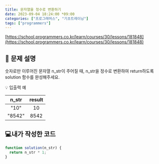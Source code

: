 ```yaml
---
title: 문자열을 정수로 변환하기
date: 2023-09-04 18:24:00 *09:00
categories: ["프로그래머스", "기초트레이닝"]
tags: ["programmers"]
---
```


[https://school.programmers.co.kr/learn/courses/30/lessons/181848](https://school.programmers.co.kr/learn/courses/30/lessons/181848)

## 📔 문제 설명

숫자로만 이루어진 문자열 n_str이 주어질 때, n_str을 정수로 변환하여 return하도록 solution 함수를 완성해주세요.

💡 입출력 예

| n_str  | result |
| :----: | :----: |
|  "10"  |   10   |
| "8542" |  8542  |

## 💻내가 작성한 코드

```js
function solution(n_str) {
  return n_str * 1;
}
```
